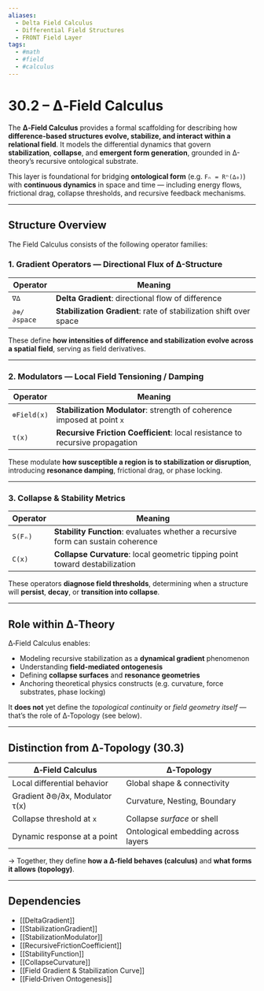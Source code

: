 ```yaml
---
aliases:
  - Delta Field Calculus
  - Differential Field Structures
  - FRONT Field Layer
tags:
  - #math
  - #field
  - #calculus
---
```


# 30.2 – ∆‑Field Calculus

The **∆‑Field Calculus** provides a formal scaffolding for describing how **difference-based structures evolve, stabilize, and interact within a relational field**. It models the differential dynamics that govern **stabilization**, **collapse**, and **emergent form generation**, grounded in ∆-theory’s recursive ontological substrate.

This layer is foundational for bridging **ontological form** (e.g. `Fₙ = Rⁿ(∆₀)`) with **continuous dynamics** in space and time — including energy flows, frictional drag, collapse thresholds, and recursive feedback mechanisms.

---

## Structure Overview

The Field Calculus consists of the following operator families:

### 1. Gradient Operators — Directional Flux of ∆-Structure

| Operator                  | Meaning                                                  |
|--------------------------|----------------------------------------------------------|
| `∇∆`                     | **Delta Gradient**: directional flow of difference       |
| `∂⊚/∂space`              | **Stabilization Gradient**: rate of stabilization shift over space |

These define **how intensities of difference and stabilization evolve across a spatial field**, serving as field derivatives.

---

### 2. Modulators — Local Field Tensioning / Damping

| Operator                   | Meaning                                                                |
|---------------------------|------------------------------------------------------------------------|
| `⊚Field(x)`               | **Stabilization Modulator**: strength of coherence imposed at point `x` |
| `τ(x)`                    | **Recursive Friction Coefficient**: local resistance to recursive propagation |

These modulate **how susceptible a region is to stabilization or disruption**, introducing **resonance damping**, frictional drag, or phase locking.

---

### 3. Collapse & Stability Metrics

| Operator     | Meaning                                                                      |
|--------------|------------------------------------------------------------------------------|
| `S(Fₙ)`      | **Stability Function**: evaluates whether a recursive form can sustain coherence |
| `C(x)`       | **Collapse Curvature**: local geometric tipping point toward destabilization     |

These operators **diagnose field thresholds**, determining when a structure will **persist**, **decay**, or **transition into collapse**.

---

## Role within ∆‑Theory

∆‑Field Calculus enables:

- Modeling recursive stabilization as a **dynamical gradient** phenomenon
- Understanding **field-mediated ontogenesis**
- Defining **collapse surfaces** and **resonance geometries**
- Anchoring theoretical physics constructs (e.g. curvature, force substrates, phase locking)

It **does not** yet define the *topological continuity* or *field geometry itself* — that’s the role of ∆‑Topology (see below).

---

## Distinction from ∆‑Topology (30.3)

| ∆‑Field Calculus             | ∆‑Topology                    |
|-----------------------------|-------------------------------|
| Local differential behavior | Global shape & connectivity   |
| Gradient ∂⊚/∂x, Modulator τ(x) | Curvature, Nesting, Boundary  |
| Collapse threshold at `x`   | Collapse *surface* or shell   |
| Dynamic response at a point | Ontological embedding across layers |

→ Together, they define **how a ∆-field behaves (calculus)** and **what forms it allows (topology)**.

---

## Dependencies

- [[DeltaGradient]]
- [[StabilizationGradient]]
- [[StabilizationModulator]]
- [[RecursiveFrictionCoefficient]]
- [[StabilityFunction]]
- [[CollapseCurvature]]
- [[Field Gradient & Stabilization Curve]]
- [[Field‑Driven Ontogenesis]]
